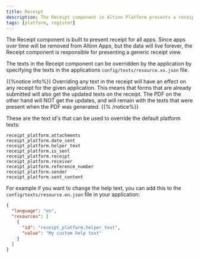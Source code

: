 ```yaml
---
title: Receipt
description: The Receipt component in Altinn Platform presents a receipt for apps.
tags: [platform, register]
---
```


The Receipt component is built to present receipt for all apps. Since apps over time will be removed from Altinn Apps,
but the data will live forever, the Receipt component is responsible for presenting a generic receipt view.

The texts in the Receipt component can be overridden by the application by specifying the texts in the applications `config/texts/resource.xx.json` file.


{{%notice info%}}
Overriding any text in the receipt will have an effect on any receipt for the given application. This means that forms that are already submitted will also get the updated texts on the receipt. The PDF on the other hand will NOT get the updates, and will remain with the texts that were present when the PDF was generated.
{{% /notice%}}


These are the text id's that can be used to override the default platform texts:

```
receipt_platform.attachments
receipt_platform.date_sent
receipt_platform.helper_text
receipt_platform.is_sent
receipt_platform.receipt
receipt_platform.receiver
receipt_platform.reference_number
receipt_platform.sender
receipt_platform.sent_content

```

For example if you want to change the help text, you can add this to the `config/texts/resource.en.json` file in your application:

```json
{
  "language": "en",
  "resources": [
    {
      "id": "receipt_platform.helper_text",
      "value": "My custom help text"
    }
  ]
}
```
